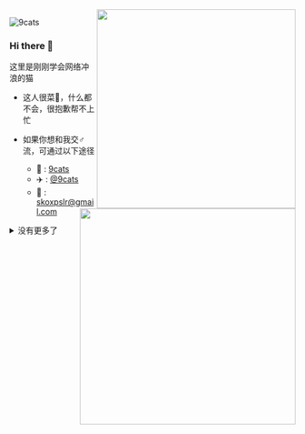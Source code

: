 <img align="right" src="https://img-blog.csdnimg.cn/20210226213308726.jpg" width='350px' sytle='margin-rigth: 50px'>

![9cats](https://count.getloli.com/get/@:9cats?theme=rule34)

### Hi there 👋

这里是刚刚学会网络冲浪的猫

<img align="right" src="https://img-blog.csdnimg.cn/20210226213343878.jpg" width='380px' sytle='margin-rigth: 50px'>

- 这人很菜🐓，什么都不会，很抱歉帮不上忙

- 如果你想和我交♂流，可通过以下途径
    - 🐧 : [9cats](tencent://message/?uin=123337671&Site=&Menu=yes)
    - ✈️ : [@9cats](https://t.me/9cats)
    - 📧 : <skoxpslr@gmail.com>

<details markdown='1'><summary>没有更多了</summary>
</details>